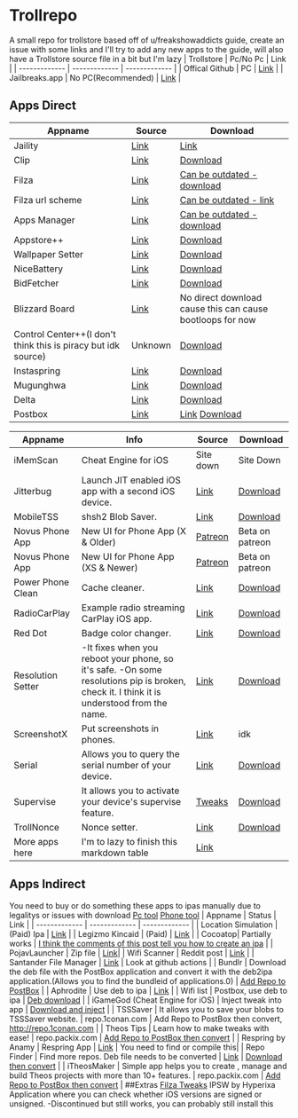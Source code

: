 # Trollrepo
A small repo for trollstore based off of u/freakshowaddicts guide, create an issue with some links and I'll try to add any new apps to the guide, will also have a Trollstore source file in a bit but I'm lazy
| Trollstore  | Pc/No Pc | Link |
| ------------- | ------------- | ------------- |
| Offical Github  | PC  | [Link](https://github.com/opa334/TrollStore/releases)  |
| Jailbreaks.app  | No PC(Recommended)  | [Link](https://api.jailbreaks.app/troll)  |

## Apps Direct
| Appname | Source | Download |
| ------------- | ------------- | ------------- |
| Jaility | [Link](https://github.com/haxi0/Jaility/releases) | [Link](https://github.com/haxi0/Jaility/releases/tag/3.0.1) |
| Clip | [Link](http://rileytestut.com/blog/2020/06/17/introducing-clip/) | [Download](https://f000.backblazeb2.com/file/altstore/apps/clip/1_0.ipa) |
| Filza | [Link](https://www.tigisoftware.com/default/?p=439) | [Can be outdated - download](https://tigisoftware.com/download/Filza_3.9.7.ipa) |
| Filza url scheme| [Link](https://www.tigisoftware.com/default/?p=439) | [Can be outdated - link](https://tigisoftware.com/download/Filza_NoURLScheme_3.9.7.ipa) | Instaspring | [Link](https://github.com/haxi0/InstaSpring) | [Download](https://github.com/haxi0/InstaSpring/releases/download/1.0/InstaSpring.1.0.Fix.ipa) |
| Apps Manager | [Link](https://www.tigisoftware.com/default/?page_id=259) | [Can be outdated - download](https://tigisoftware.com/download/AppsManager_1.7.0.ipa) |
| Appstore++ | [Link](https://github.com/CokePokes/AppStorePlus-TrollStore) | [Download](https://github.com/CokePokes/AppStorePlus-TrollStore/releases/download/v1.2-1/AppStore++_TrollStore_v1.0.3-2.ipa) |
| Wallpaper Setter | [Link](https://github.com/Skittyblock/WallpaperSetter) | [Download](https://github.com/Skittyblock/WallpaperSetter/releases/download/v1.0.1/WallpaperSetter.ipa) |
| NiceBattery | [Link](https://www.niceios.com/) | [Download](https://www.niceios.com/trollapps/NiceBattery.ipa) |
| BidFetcher | [Link](https://github.com/mass1ve-err0r/BundleIDFetcher4iOS) | [Download](https://github.com/mass1ve-err0r/BundleIDFetcher4iOS/releases/download/1.0/BIDFetcher_1.0.ipa)|
| Blizzard Board | [Link](https://github.com/BenjaminHornbeck6/BlizzardBoard) | No direct download cause this can cause bootloops for now |
| Control Center++(I don't think this is piracy but idk source) | Unknown | [Download](https://appinstallerios.com/TrollStoreIPAs/Control%20Center++.ipa) |
| Instaspring | [Link](https://github.com/haxi0/InstaSpring) | [Download](https://github.com/haxi0/InstaSpring/releases/download/1.0/InstaSpring.1.0.Fix.ipa) |
| Mugunghwa | [Link](https://github.com/s8ngyu/Mugunghwa) | [Download](https://github.com/s8ngyu/Mugunghwa/releases/latest/download/Mugunghwa.ipa) |
| Delta | [Link](https://github.com/delta-io/delta) | [Download](https://cdn.altstore.io/file/altstore/apps/delta/1_3_1.ipa) |
| Postbox | [Link](https://www.postbox.news/) | [Link](https://www.postbox.news/downloads) [Download](https://cdn.discordapp.com/attachments/711715470763491370/1002656066812792842/PostBox-0.8-beta.ipa) |

| Appname | Info | Source | Download |
| ------------- | ------------- | ------------- |  ------------- |
| iMemScan | Cheat Engine for iOS | Site down | Site Down |
| Jitterbug | Launch JIT enabled iOS app with a second iOS device. | [Link](https://github.com/osy/Jitterbug) | [Download](https://github.com/osy/Jitterbug/releases) |
| MobileTSS | shsh2 Blob Saver. | [Link](https://github.com/lucaIz-ldx/MobileTSS) | [Download](https://github.com/lucaIz-ldx/MobileTSS/releases/download/v2.0.1/MobileTSS_v2.0.1.ipa) |
| Novus Phone App | New UI for Phone App (X & Older) | [Patreon](https://www.patreon.com/nicho1asdev) | Beta on patreon |
| Novus Phone App | New UI for Phone App (XS & Newer) | [Patreon](https://www.patreon.com/nicho1asdev) | Beta on patreon |
| Power Phone Clean | Cache cleaner. | [Link](https://appybois.com/) | [Download](https://appybois.com/altstore/PowerPhoneClean.ipa) |
| RadioCarPlay | Example radio streaming CarPlay iOS app. | [Link](https://github.com/danielyc/RadioCarPlay) | [Download](https://github.com/danielyc/RadioCarPlay/releases/download/1.0/RadioCarPlay.ipa) |
| Red Dot | Badge color changer. | [Link](https://github.com/s8ngyu/red-dot) | [Download](https://github.com/s8ngyu/red-dot/releases/download/0.1/reddot_0.1.ipa) |
| Resolution Setter | -It fixes when you reboot your phone, so it's safe. -On some resolutions pip is broken, check it. I think it is understood from the name.| [Link](https://github.com/Halo-Michael/Resolution-Setter-app) | [Download](https://github.com/Halo-Michael/Resolution-Setter-app/releases) |
| ScreenshotX | Put screenshots in phones. | [Link](http://www.junesiphone.com/supersecret/depiction.php?iframe=depiction/screenshotx) | idk |
| Serial | Allows you to query the serial number of your device. | [Link](https://github.com/aydenp/Serial) | [Download](https://github.com/aydenp/Serial/releases/download/v1.0.3/Sideload.ipa) |
| Supervise | It allows you to activate your device's supervise feature. | [Tweaks](https://supervise.me/) | [Download](https://appinstallerios.com/TrollStoreIPAs/Supervise.ipa) |
| TrollNonce | Nonce setter. | [Link](https://github.com/opa334/TrollNonce) | [Download](https://github.com/opa334/TrollNonce/releases/download/1.0.1/TrollNonce.ipa) |
| More apps here | I'm to lazy to finish this markdown table | [Link](https://justpaste.it/freakmegaguide) |

## Apps Indirect
You need to buy or do something these apps to ipas manually due to legalitys or issues with download [Pc tool](https://github.com/sourcelocation/DebToIPA) [Phone tool](https://github.com/sourcelocation/DebToIPA)
| Appname  | Status | Link |
| ------------- | ------------- | ------------- |
| Location Simulation  | (Paid) Ipa | [Link](https://www.reddit.com/r/jailbreak/comments/y83mda/paid_release_location_simulation_for_trollstore/?utm_source=share&utm_medium=ios_app&utm_name=iossmf)  |
| Legizmo Kincaid  | (Paid)  | [Link](https://www.patreon.com/posts/legizmo-kincaid-72346969)  |
| Cocoatop| Partially works | [I think the comments of this post tell you how to create an ipa](https://www.reddit.com/r/jailbreak/comments/x6lok9/free_release_filza_file_manager_and_cocoatop_for/) |
| PojavLauncher | Zip file | [Link](https://nightly.link/PojavLauncherTeam/PojavLauncher_iOS/workflows/development/main/net.kdt.pojavlauncher.ipa.zip)|
| Wifi Scanner | Reddit post | [Link](https://www.reddit.com/r/jailbreak/comments/x9ax86/free_release_wifi_scanner_ipa_for_trollstore/) |
| Santander File Manager | [Link](https://github.com/itsnebulalol/SantanderTS/) | Look at github actions |
| Bundlr | Download the deb file with the PostBox application and convert it with the deb2ipa application.(Allows you to find the bundleid of applications.0) | [Add Repo to PostBox](postbox://source/https://repo.cpdigitaldarkroom.com) |
| Aphrodite | Use deb to ipa | [Link](https://github.com/joey-gm/Aphrodite) |
| Wifi list | Postbox, use deb to ipa | [Deb download](postbox://source/http://repo.hackyouriphone.org) |
| iGameGod (Cheat Engine for iOS) | Inject tweak into app | [Download and inject](https://iosgods.com/igg) | 
| TSSSaver | It allows you to save your blobs to TSSSaver website. | repo.1conan.com | Add Repo to PostBox then convert, http://repo.1conan.com |
| Theos Tips | Learn how to make tweaks with ease! | repo.packix.com | [Add Repo to PostBox  then convert](postbox://source/http://repo.packix.com) |
| Respring by Anamy | Respring App | [Link](https://github.com/elihwyma/Respring) | You need to find or compile this|
| Repo Finder | Find more repos. Deb file needs to be converted | [Link](https://github.com/HomemadeToast57/repofinder) | [Download then convert](https://github.com/HomemadeToast57/repofinder/releases/download/Releases/com.HomemadeToast.RepoFinder_1.02_iphoneos-arm.deb) |
| iTheosMaker | Simple app helps you to create , manage and build Theos projects with more than 10+ features. | repo.packix.com | [Add Repo to PostBox then convert](postbox://source/http://repo.packix.com) |
##Extras
[Filza Tweaks](https://haxi0-dev.com/FilzaTutorials/)
IPSW by Hyperixa
Application where you can check whether iOS versions are signed or unsigned.
-Discontinued but still works, you can probably still install this


